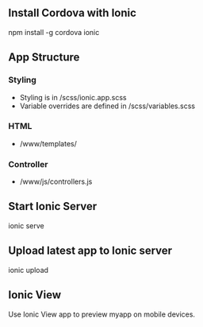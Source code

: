 
## Install Cordova with Ionic
npm install -g cordova ionic

## App Structure
### Styling
- Styling is in /scss/ionic.app.scss
- Variable overrides are defined in /scss/variables.scss
### HTML
- /www/templates/
### Controller
- /www/js/controllers.js

## Start Ionic Server
ionic serve

## Upload latest app to Ionic server
ionic upload

## Ionic View
Use Ionic View app to preview myapp on mobile devices.
